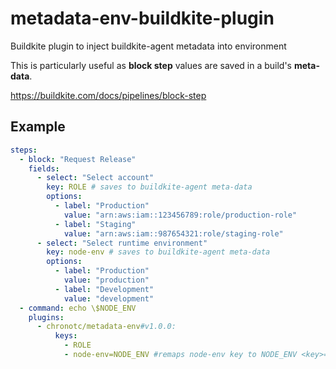 # metadata-env-buildkite-plugin

Buildkite plugin to inject buildkite-agent metadata into environment

This is particularly useful as **block step** values are saved in a build's **meta-data**.

https://buildkite.com/docs/pipelines/block-step

## Example

```yml
steps:
  - block: "Request Release"
    fields:
      - select: "Select account"
        key: ROLE # saves to buildkite-agent meta-data
        options:
          - label: "Production"
            value: "arn:aws:iam::123456789:role/production-role"
          - label: "Staging"
            value: "arn:aws:iam::987654321:role/staging-role"
      - select: "Select runtime environment"
        key: node-env # saves to buildkite-agent meta-data
        options:
          - label: "Production"
            value: "production"
          - label: "Development"
            value: "development"
  - command: echo \$NODE_ENV
    plugins:
      - chronotc/metadata-env#v1.0.0:
          keys:
            - ROLE
            - node-env=NODE_ENV #remaps node-env key to NODE_ENV <key>=<alias>
```